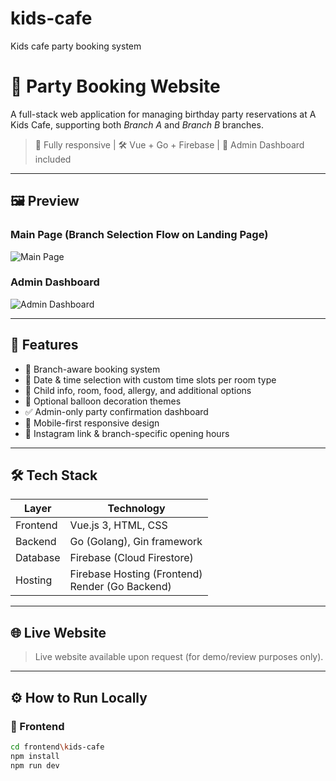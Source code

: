 # kids-cafe
Kids cafe party booking system 

# 🎉 Party Booking Website

A full-stack web application for managing birthday party reservations at A Kids Cafe, supporting both *Branch A* and *Branch B* branches.

> 📱 Fully responsive | 🛠️ Vue + Go + Firebase | 🎈 Admin Dashboard included

---

## 🖼️ Preview

### Main Page  (Branch Selection Flow on Landing Page)
![Main Page]()

### Admin Dashboard  
![Admin Dashboard]()

---

## 🚀 Features

- 📍 Branch-aware booking system
- 📅 Date & time selection with custom time slots per room type
- 🧒 Child info, room, food, allergy, and additional options
- 🎈 Optional balloon decoration themes
- ✅ Admin-only party confirmation dashboard
- 📱 Mobile-first responsive design
- 🔗 Instagram link & branch-specific opening hours

---

## 🛠️ Tech Stack

| Layer      | Technology                |
|------------|---------------------------|
| Frontend   | Vue.js 3, HTML, CSS       |
| Backend    | Go (Golang), Gin framework|
| Database   | Firebase (Cloud Firestore)|
| Hosting    | Firebase Hosting (Frontend)<br>Render (Go Backend) |

---

## 🌐 Live Website

> Live website available upon request (for demo/review purposes only).

---

## ⚙️ How to Run Locally

### 🔧 Frontend

```bash
cd frontend\kids-cafe
npm install
npm run dev
